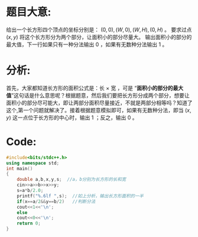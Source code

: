 # 题目大意:
给出一个长方形四个顶点的坐标分别是： $(0,0),(W,0),(W,H),(0,H)$  。
要求过点 $(x,y)$ 将这个长方形分为两个部分，让面积小的部分尽量大。
输出面积小的部分的最大值，下一行如果只有一种分法输出 $0$ ，如果有无数种分法输出 $1$ 。

# 分析:
首先，大家都知道长方形的面积公式是：长 $\times$ 宽 ，可是 “**面积小的部分的最大值**”这句话是什么意思呢？根据题意，然后我们要把长方形分成两个部分，想要让面积小的部分尽可能大，即让两部分面积尽量接近，不就是两部分相等吗？知道了这个,第一个问题就解决了。接着根据题意模拟即可，如果有无数种分法，即当 $(x,y)$ 这一点位于长方形的中心时，输出 $1$ ；反之，输出 $0$ 。

# Code:
```cpp
#include<bits/stdc++.h>
using namespace std;
int main()
{
	double a,b,x,y,s;  //a，b分别为长方形的长和宽
	cin>>a>>b>>x>>y;
	s=a*b/2.0;
	printf("%.6lf ",s);  //如上分析，输出长方形面积的一半
	if(x==a/2&&y==b/2)   //判断分法
	cout<<1<<'\n';
	else
	cout<<0<<'\n';
    return 0;
}
```
